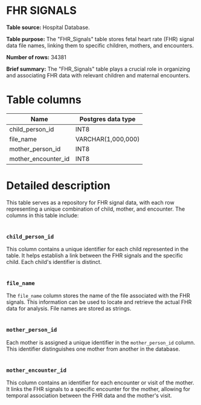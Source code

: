 <h1><b>FHR SIGNALS</b></h1>

**Table source:** Hospital Database.

**Table purpose:** The "FHR_Signals" table stores fetal heart rate (FHR) signal data file names, linking them to specific children, mothers, and encounters.

**Number of rows:** 34381

**Brief summary:**
The "FHR_Signals" table plays a crucial role in organizing and associating FHR data with relevant children and maternal encounters.

# Table columns

Name | Postgres data type
---- | ----
child\_person\_id | INT8
file\_name | VARCHAR(1,000,000)
mother\_person\_id | INT8
mother\_encounter\_id | INT8

# Detailed description

This table serves as a repository for FHR signal data, with each row representing a unique combination of child, mother, and encounter. The columns in this table include:
<br></br>

### `child_person_id`
This column contains a unique identifier for each child represented in the table. It helps establish a link between the FHR signals and the specific child. Each child's identifier is distinct.
<br></br>

### `file_name`
The `file_name` column stores the name of the file associated with the FHR signals. This information can be used to locate and retrieve the actual FHR data for analysis. File names are stored as strings.
<br></br>

### `mother_person_id`
Each mother is assigned a unique identifier in the `mother_person_id` column. This identifier distinguishes one mother from another in the database.
<br></br>

### `mother_encounter_id`
This column contains an identifier for each encounter or visit of the mother. It links the FHR signals to a specific encounter for the mother, allowing for temporal association between the FHR data and the mother's visit.
